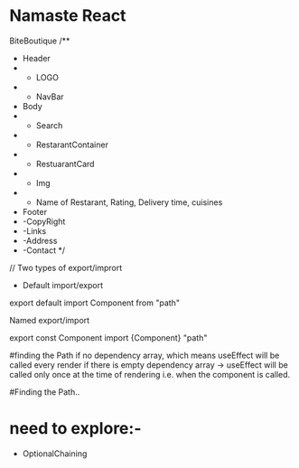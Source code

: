 # Namaste React 

BiteBoutique
/**
 * Header
 * - LOGO
 * - NavBar
 * Body
 * - Search
 * - RestarantContainer
 * - RestuarantCard
 *   - Img
 *   - Name of Restarant, Rating, Delivery time, cuisines
 * Footer
 * -CopyRight
 * -Links
 * -Address
 * -Contact
 */

 // Two types of export/imprort 
 - Default import/export

 export default <Component>
 import Component from "path"

 Named export/import

 export const Component
 import {Component} "path"

#finding the Path
 if no dependency array, which means useEffect will be called every render
 if there is empty dependency array -> useEffect will be called only once at the time of rendering i.e. when the component is called.

 #Finding the Path..

 # need to explore:-
  - OptionalChaining

